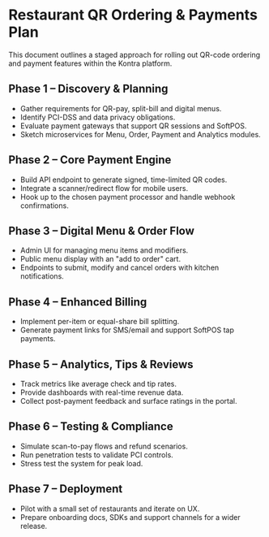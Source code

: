 # Restaurant QR Ordering & Payments Plan

This document outlines a staged approach for rolling out QR-code ordering and payment features within the Kontra platform.

## Phase 1 – Discovery & Planning
- Gather requirements for QR-pay, split-bill and digital menus.
- Identify PCI-DSS and data privacy obligations.
- Evaluate payment gateways that support QR sessions and SoftPOS.
- Sketch microservices for Menu, Order, Payment and Analytics modules.

## Phase 2 – Core Payment Engine
- Build API endpoint to generate signed, time-limited QR codes.
- Integrate a scanner/redirect flow for mobile users.
- Hook up to the chosen payment processor and handle webhook confirmations.

## Phase 3 – Digital Menu & Order Flow
- Admin UI for managing menu items and modifiers.
- Public menu display with an "add to order" cart.
- Endpoints to submit, modify and cancel orders with kitchen notifications.

## Phase 4 – Enhanced Billing
- Implement per-item or equal-share bill splitting.
- Generate payment links for SMS/email and support SoftPOS tap payments.

## Phase 5 – Analytics, Tips & Reviews
- Track metrics like average check and tip rates.
- Provide dashboards with real-time revenue data.
- Collect post-payment feedback and surface ratings in the portal.

## Phase 6 – Testing & Compliance
- Simulate scan-to-pay flows and refund scenarios.
- Run penetration tests to validate PCI controls.
- Stress test the system for peak load.

## Phase 7 – Deployment
- Pilot with a small set of restaurants and iterate on UX.
- Prepare onboarding docs, SDKs and support channels for a wider release.
